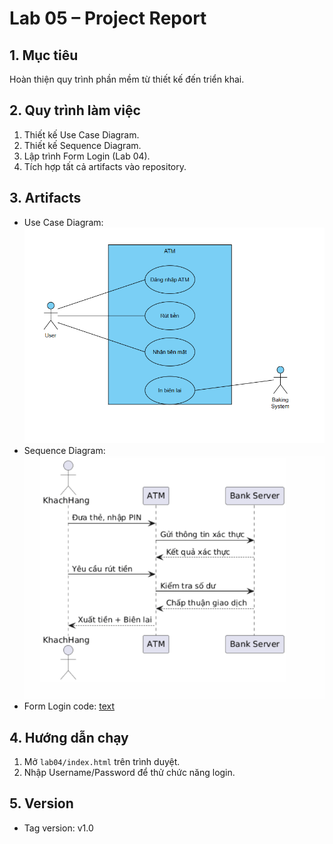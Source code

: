 # Lab 05 – Project Report

## 1. Mục tiêu
Hoàn thiện quy trình phần mềm từ thiết kế đến triển khai.

## 2. Quy trình làm việc
1. Thiết kế Use Case Diagram.
2. Thiết kế Sequence Diagram.
3. Lập trình Form Login (Lab 04).
4. Tích hợp tất cả artifacts vào repository.

## 3. Artifacts
- Use Case Diagram: ![alt text](artifacts/usecases.png)
- Sequence Diagram: ![alt text](artifacts/Sequence.png)
- Form Login code: [text](lab04/index.html)

## 4. Hướng dẫn chạy
1. Mở `lab04/index.html` trên trình duyệt.
2. Nhập Username/Password để thử chức năng login.

## 5. Version
- Tag version: v1.0

